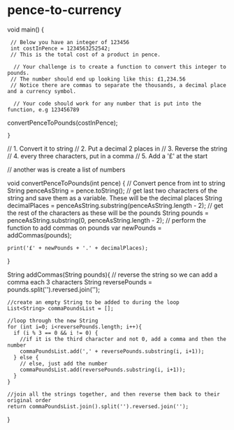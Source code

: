 # pence-to-currency

void main() {
	
	 // Below you have an integer of 123456
	 int costInPence = 1234563252542;
	 // This is the total cost of a product in pence.
	  
	  // Your challenge is to create a function to convert this integer to pounds.
	 // The number should end up looking like this: £1,234.56
	 // Notice there are commas to separate the thousands, a decimal place and a currency symbol.
	  
	  // Your code should work for any number that is put into the function, e.g 123456789
  
  convertPenceToPounds(costInPence);
    

  
	}

// 1. Convert it to string
// 2. Put a decimal 2 places in
// 3. Reverse the string
// 4. every three characters, put in a comma
// 5. Add a '£' at the start

// another was is create a list of numbers

  void convertPenceToPounds(int pence) {
    // Convert pence from int to string
    String penceAsString = pence.toString();
    // get last two characters of the string and save them as a variable. These will be the decimal places
    String decimalPlaces = penceAsString.substring(penceAsString.length - 2);
    // get the rest of the characters as these will be the pounds
    String pounds = penceAsString.substring(0, penceAsString.length - 2);
    // perform the function to add commas on pounds
    var newPounds = addCommas(pounds);
    
    print('£' + newPounds + '.' + decimalPlaces);
  }


  String addCommas(String pounds){
    // reverse the string so we can add a comma each 3 characters
    String reversePounds =  pounds.split('').reversed.join('');
    
    //create an empty String to be added to during the loop
    List<String> commaPoundsList = [];
    
    //loop through the new String
    for (int i=0; i<reversePounds.length; i++){
      if (i % 3 == 0 && i != 0) {
        //if it is the third character and not 0, add a comma and then the number
        commaPoundsList.add(',' + reversePounds.substring(i, i+1));
      } else {
        // else, just add the number
        commaPoundsList.add(reversePounds.substring(i, i+1));
      }
    }
    
    //join all the strings together, and then reverse them back to their original order
    return commaPoundsList.join().split('').reversed.join('');
    
  }
